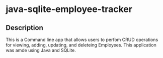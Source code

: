 # java-sqlite-employee-tracker

## Description
This is a Command line app that allows users to perfom CRUD operations for viewing, adding, updating, and deleteing Employees. This application was amde using Java and SQLite.

